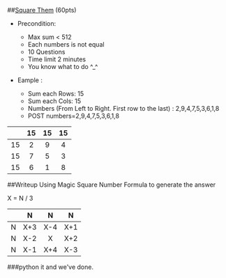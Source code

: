 ##[Square Them](http://task-00000010.itrace.systems/square.php) (60pts)

+ Precondition:
  + Max sum < 512
  + Each numbers is not equal
  + 10 Questions
  + Time limit 2 minutes
  + You know what to do ^_^

+ Eample :
  + Sum each Rows: 15
  + Sum each Cols: 15
  + Numbers (From Left to Right. First row to the last) : 2,9,4,7,5,3,6,1,8
  + POST numbers=2,9,4,7,5,3,6,1,8

||15|15|15|
|:---:|:---:|:---:|:---:|
|15|  2  |  9  |  4  |
|15|  7  |  5  |  3  |
|15|  6  |  1  |  8  |

##Writeup
Using Magic Square Number Formula to generate the answer

X = N / 3

||N|N|N|
|:---:|:---:|:---:|:---:|
|N|  X+3  |  X-4  |  X+1  |
|N|  X-2  |  X    |  X+2  |
|N|  X-1  |  X+4  |  X-3  |

###python it and we've done.

